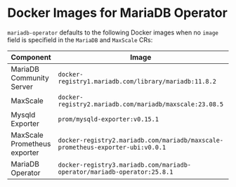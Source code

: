 # Docker Images for MariaDB Operator

`mariadb-operator` defaults to the following Docker images when no `image` field is specifield in the `MariaDB` and `MaxScale` CRs:

<table width="100%">
  <thead>
    <tr>
      <th width="20%">Component</th>
      <th width="60%">Image</th>
      <th width="20%">Architecture</th>
    </tr>
  </thead>
  <tbody>
    <tr>
      <td>MariaDB Community Server</td>
      <td><code>docker-registry1.mariadb.com/library/mariadb:11.8.2</code></td>
      <td><code>amd64</code> <code>arm64</code></td>
    </tr>
	  <tr>
      <td>MaxScale</td>
      <td><code>docker-registry2.mariadb.com/mariadb/maxscale:23.08.5</code></td>
      <td><code>amd64</code> <code>arm64</code></td>
    </tr>
    <tr>
      <td>Mysqld Exporter</td>
	    <td><code>prom/mysqld-exporter:v0.15.1</code></td>
      <td><code>amd64</code> <code>arm64</code></td>
    </tr>
    <tr>
      <td>MaxScale Prometheus exporter</td>
	    <td><code>docker-registry2.mariadb.com/mariadb/maxscale-prometheus-exporter-ubi:v0.0.1</code></td>
      <td><code>amd64</code> <code>arm64</code></td>
    </tr>
    <tr>
      <td>MariaDB Operator</td>
	    <td><code>docker-registry3.mariadb.com/mariadb-operator/mariadb-operator:25.8.1</code></td>
      <td><code>amd64</code> <code>arm64</code></td>
    </tr>
  </tbody>
</table>

